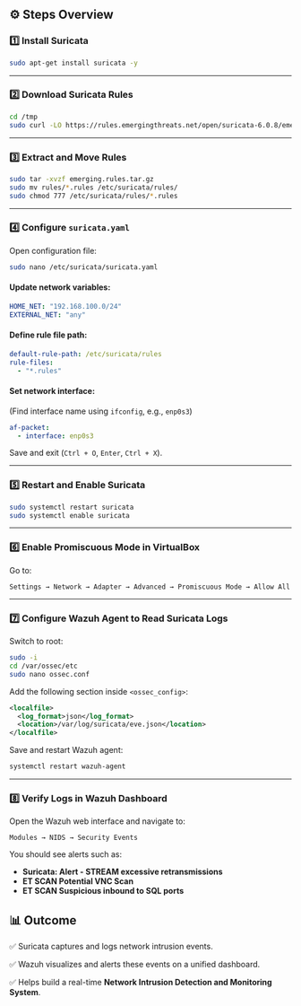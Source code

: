 
## ⚙️ Steps Overview

### 1️⃣ Install Suricata
```bash
sudo apt-get install suricata -y
````

---

### 2️⃣ Download Suricata Rules

```bash
cd /tmp
sudo curl -LO https://rules.emergingthreats.net/open/suricata-6.0.8/emerging.rules.tar.gz
```

---

### 3️⃣ Extract and Move Rules

```bash
sudo tar -xvzf emerging.rules.tar.gz
sudo mv rules/*.rules /etc/suricata/rules/
sudo chmod 777 /etc/suricata/rules/*.rules
```

---

### 4️⃣ Configure `suricata.yaml`

Open configuration file:

```bash
sudo nano /etc/suricata/suricata.yaml
```

#### Update network variables:

```yaml
HOME_NET: "192.168.100.0/24"
EXTERNAL_NET: "any"
```

#### Define rule file path:

```yaml
default-rule-path: /etc/suricata/rules
rule-files:
  - "*.rules"
```

#### Set network interface:

(Find interface name using `ifconfig`, e.g., `enp0s3`)

```yaml
af-packet:
  - interface: enp0s3
```

Save and exit (`Ctrl + O`, `Enter`, `Ctrl + X`).

---

### 5️⃣ Restart and Enable Suricata

```bash
sudo systemctl restart suricata
sudo systemctl enable suricata
```

---

### 6️⃣ Enable Promiscuous Mode in VirtualBox

Go to:

```
Settings → Network → Adapter → Advanced → Promiscuous Mode → Allow All
```

---

### 7️⃣ Configure Wazuh Agent to Read Suricata Logs

Switch to root:

```bash
sudo -i
cd /var/ossec/etc
sudo nano ossec.conf
```

Add the following section inside `<ossec_config>`:

```xml
<localfile>
  <log_format>json</log_format>
  <location>/var/log/suricata/eve.json</location>
</localfile>
```

Save and restart Wazuh agent:

```bash
systemctl restart wazuh-agent
```

---

### 8️⃣ Verify Logs in Wazuh Dashboard

Open the Wazuh web interface and navigate to:

```
Modules → NIDS → Security Events
```

You should see alerts such as:

* **Suricata: Alert - STREAM excessive retransmissions**
* **ET SCAN Potential VNC Scan**
* **ET SCAN Suspicious inbound to SQL ports**

## 📊 Outcome

✅ Suricata captures and logs network intrusion events.

✅ Wazuh visualizes and alerts these events on a unified dashboard.

✅ Helps build a real-time **Network Intrusion Detection and Monitoring System**.

